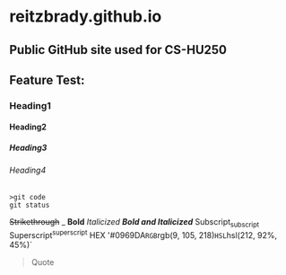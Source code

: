 # reitzbrady.github.io
## Public GitHub site used for CS-HU250 
## Feature Test:
### Heading1
#### Heading2
##### Heading3
###### Heading4
``````
>git code
git status
``````
~~Strikethrough~~ _
**Bold**
_Italicized_
***Bold and Italicized***
Subscript<sub>subscript</sub>
Superscript<sup>superscript</sup>
HEX '#0969DA`
RGB	`rgb(9, 105, 218)`
HSL	`hsl(212, 92%, 45%)`
> Quote
